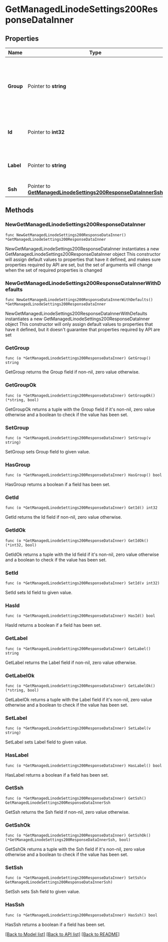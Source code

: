 # GetManagedLinodeSettings200ResponseDataInner

## Properties

Name | Type | Description | Notes
------------ | ------------- | ------------- | -------------
**Group** | Pointer to **string** | The group of the Linode these Settings are for. This is for display purposes only. | [optional] [readonly] 
**Id** | Pointer to **int32** | The ID of the Linode these Settings are for. | [optional] [readonly] 
**Label** | Pointer to **string** | The label of the Linode these Settings are for. | [optional] [readonly] 
**Ssh** | Pointer to [**GetManagedLinodeSettings200ResponseDataInnerSsh**](GetManagedLinodeSettings200ResponseDataInnerSsh.md) |  | [optional] 

## Methods

### NewGetManagedLinodeSettings200ResponseDataInner

`func NewGetManagedLinodeSettings200ResponseDataInner() *GetManagedLinodeSettings200ResponseDataInner`

NewGetManagedLinodeSettings200ResponseDataInner instantiates a new GetManagedLinodeSettings200ResponseDataInner object
This constructor will assign default values to properties that have it defined,
and makes sure properties required by API are set, but the set of arguments
will change when the set of required properties is changed

### NewGetManagedLinodeSettings200ResponseDataInnerWithDefaults

`func NewGetManagedLinodeSettings200ResponseDataInnerWithDefaults() *GetManagedLinodeSettings200ResponseDataInner`

NewGetManagedLinodeSettings200ResponseDataInnerWithDefaults instantiates a new GetManagedLinodeSettings200ResponseDataInner object
This constructor will only assign default values to properties that have it defined,
but it doesn't guarantee that properties required by API are set

### GetGroup

`func (o *GetManagedLinodeSettings200ResponseDataInner) GetGroup() string`

GetGroup returns the Group field if non-nil, zero value otherwise.

### GetGroupOk

`func (o *GetManagedLinodeSettings200ResponseDataInner) GetGroupOk() (*string, bool)`

GetGroupOk returns a tuple with the Group field if it's non-nil, zero value otherwise
and a boolean to check if the value has been set.

### SetGroup

`func (o *GetManagedLinodeSettings200ResponseDataInner) SetGroup(v string)`

SetGroup sets Group field to given value.

### HasGroup

`func (o *GetManagedLinodeSettings200ResponseDataInner) HasGroup() bool`

HasGroup returns a boolean if a field has been set.

### GetId

`func (o *GetManagedLinodeSettings200ResponseDataInner) GetId() int32`

GetId returns the Id field if non-nil, zero value otherwise.

### GetIdOk

`func (o *GetManagedLinodeSettings200ResponseDataInner) GetIdOk() (*int32, bool)`

GetIdOk returns a tuple with the Id field if it's non-nil, zero value otherwise
and a boolean to check if the value has been set.

### SetId

`func (o *GetManagedLinodeSettings200ResponseDataInner) SetId(v int32)`

SetId sets Id field to given value.

### HasId

`func (o *GetManagedLinodeSettings200ResponseDataInner) HasId() bool`

HasId returns a boolean if a field has been set.

### GetLabel

`func (o *GetManagedLinodeSettings200ResponseDataInner) GetLabel() string`

GetLabel returns the Label field if non-nil, zero value otherwise.

### GetLabelOk

`func (o *GetManagedLinodeSettings200ResponseDataInner) GetLabelOk() (*string, bool)`

GetLabelOk returns a tuple with the Label field if it's non-nil, zero value otherwise
and a boolean to check if the value has been set.

### SetLabel

`func (o *GetManagedLinodeSettings200ResponseDataInner) SetLabel(v string)`

SetLabel sets Label field to given value.

### HasLabel

`func (o *GetManagedLinodeSettings200ResponseDataInner) HasLabel() bool`

HasLabel returns a boolean if a field has been set.

### GetSsh

`func (o *GetManagedLinodeSettings200ResponseDataInner) GetSsh() GetManagedLinodeSettings200ResponseDataInnerSsh`

GetSsh returns the Ssh field if non-nil, zero value otherwise.

### GetSshOk

`func (o *GetManagedLinodeSettings200ResponseDataInner) GetSshOk() (*GetManagedLinodeSettings200ResponseDataInnerSsh, bool)`

GetSshOk returns a tuple with the Ssh field if it's non-nil, zero value otherwise
and a boolean to check if the value has been set.

### SetSsh

`func (o *GetManagedLinodeSettings200ResponseDataInner) SetSsh(v GetManagedLinodeSettings200ResponseDataInnerSsh)`

SetSsh sets Ssh field to given value.

### HasSsh

`func (o *GetManagedLinodeSettings200ResponseDataInner) HasSsh() bool`

HasSsh returns a boolean if a field has been set.


[[Back to Model list]](../README.md#documentation-for-models) [[Back to API list]](../README.md#documentation-for-api-endpoints) [[Back to README]](../README.md)


